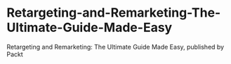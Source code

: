 # Retargeting-and-Remarketing-The-Ultimate-Guide-Made-Easy
Retargeting and Remarketing: The Ultimate Guide Made Easy, published by Packt
